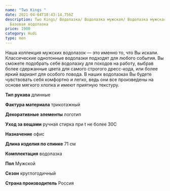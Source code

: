 ```yaml
---
name: "Two Kings "
date: 2021-04-04T18:43:14.756Z
description: Two Kings/ Водолазка/ Водолазка мужская/ Водолазка мужская теплая/
  Базовая водолазка
price: 1900
category: Hudi
type: men
---
```

Наша коллекция мужских водолазок — это именно то, что Вы искали. Классические однотонные водолазки подходят для любого события. Вы сможете подобрать себе водолазку для походов на работу, выбрав более сдержанные цвета для самого строгого дресс-кода, или более яркий вариант для особого повода. В наших водолазках Вы будете чувствовать себя комфортно и легко, ведь они все произведены на основе мягкого хлопка и имеют приятную текстуру.



**Тип рукава** длинные

**Фактура материала** трикотажный

**Декоративные элементы** логотип

**Уход за вещами** ручная стирка при t не более 30С

**Назначение** офис

**Длина изделия по спинке** 71 см

**Комплектация** водолазка

**Пол** Мужской

**Сезон** круглогодичный

**Страна производитель** Россия